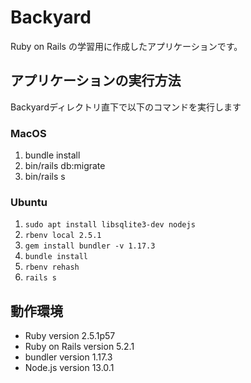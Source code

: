 # Backyard
Ruby on Rails の学習用に作成したアプリケーションです。

## アプリケーションの実行方法
Backyardディレクトリ直下で以下のコマンドを実行します

### MacOS
1. bundle install
1. bin/rails db:migrate
1. bin/rails s

### Ubuntu
1. `sudo apt install libsqlite3-dev nodejs`
1. `rbenv local 2.5.1`
1. `gem install bundler -v 1.17.3`
1. `bundle install`
1. `rbenv rehash`
1. `rails s`

## 動作環境
* Ruby version 2.5.1p57
* Ruby on Rails version 5.2.1
* bundler version 1.17.3
* Node.js version 13.0.1

